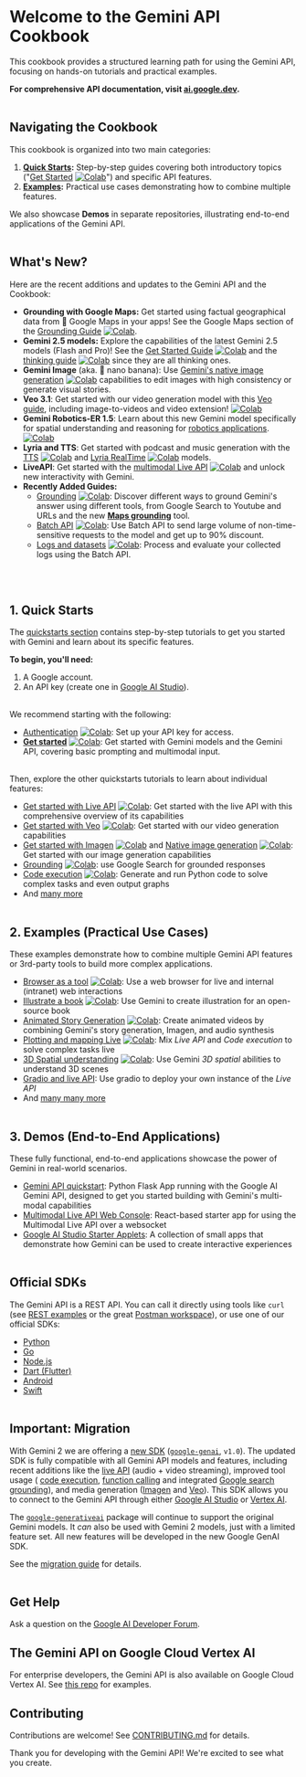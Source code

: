 # Welcome to the Gemini API Cookbook

This cookbook provides a structured learning path for using the Gemini API, focusing on hands-on tutorials and practical examples.

**For comprehensive API documentation, visit [ai.google.dev](https://ai.google.dev/gemini-api/docs).**
<br><br>

## Navigating the Cookbook

This cookbook is organized into two main categories:

1.  **[Quick Starts](https://github.com/google-gemini/cookbook/tree/main/quickstarts/):**  Step-by-step guides covering both introductory topics ("[Get Started](./quickstarts/Get_started.ipynb) [![Colab](https://storage.googleapis.com/generativeai-downloads/images/colab_icon16.png)](https://colab.research.google.com/github/google-gemini/cookbook/blob/main/quickstarts/Get_started.ipynb)") and specific API features.
2.  **[Examples](https://github.com/google-gemini/cookbook/tree/main/examples/):** Practical use cases demonstrating how to combine multiple features.

We also showcase **Demos** in separate repositories, illustrating end-to-end applications of the Gemini API.
<br><br>

## What's New?

Here are the recent additions and updates to the Gemini API and the Cookbook: 

* **Grounding with Google Maps:** Get started using factual geographical data from 📍 Google Maps in your apps! See the Google Maps section of the [Grounding Guide](./quickstarts/Grounding.ipynb) [![Colab](https://storage.googleapis.com/generativeai-downloads/images/colab_icon16.png)](https://colab.research.google.com/github/google-gemini/cookbook/blob/main/quickstarts/Grounding.ipynb).
* **Gemini 2.5 models:** Explore the capabilities of the latest Gemini 2.5 models (Flash and Pro)! See the [Get Started Guide](./quickstarts/Get_started.ipynb) [![Colab](https://storage.googleapis.com/generativeai-downloads/images/colab_icon16.png)](https://colab.research.google.com/github/google-gemini/cookbook/blob/main/quickstarts/Get_started.ipynb) and the [thinking guide](./quickstarts/Get_started_thinking.ipynb) [![Colab](https://storage.googleapis.com/generativeai-downloads/images/colab_icon16.png)](https://colab.research.google.com/github/google-gemini/cookbook/blob/main/quickstarts/Get_started_thinking.ipynb) since they are all thinking ones.
* **Gemini Image** (aka. 🍌 nano banana): Use [Gemini's native image generation](./quickstarts/Image_out.ipynb) [![Colab](https://storage.googleapis.com/generativeai-downloads/images/colab_icon16.png)](https://colab.research.google.com/github/google-gemini/cookbook/blob/main/quickstarts/Image_out.ipynb) capabilities to edit images with high consistency or generate visual stories.
* **Veo 3.1**: Get started with our video generation model with this [Veo guide](./quickstarts/Get_started_Veo.ipynb), including image-to-videos and video extension! [![Colab](https://storage.googleapis.com/generativeai-downloads/images/colab_icon16.png)](https://colab.research.google.com/github/google-gemini/cookbook/blob/main/quickstarts/Get_started_Veo.ipynb)
* **Gemini Robotics-ER 1.5**: Learn about this new Gemini model specifically for spatial understanding and reasoning for [robotics applications](./quickstarts/gemini-robotics-er.ipynb). [![Colab](https://storage.googleapis.com/generativeai-downloads/images/colab_icon16.png)](https://colab.research.google.com/github/google-gemini/cookbook/blob/main/quickstarts/gemini-robotics-er.ipynb)
* **Lyria and TTS**: Get started with podcast and music generation with the [TTS](./quickstarts/Get_started_TTS.ipynb) [![Colab](https://storage.googleapis.com/generativeai-downloads/images/colab_icon16.png)](https://colab.research.google.com/github/google-gemini/cookbook/blob/main/quickstarts/Get_started_TTS.ipynb) and [Lyria RealTime](./quickstarts/Get_started_LyriaRealTime.ipynb) [![Colab](https://storage.googleapis.com/generativeai-downloads/images/colab_icon16.png)](https://colab.research.google.com/github/google-gemini/cookbook/blob/main/quickstarts/Get_started_LyriaRealTime.ipynb) models.
* **LiveAPI**: Get started with the [multimodal Live API](./quickstarts/Get_started_LiveAPI.ipynb) [![Colab](https://storage.googleapis.com/generativeai-downloads/images/colab_icon16.png)](https://colab.research.google.com/github/google-gemini/cookbook/blob/main/quickstarts/Get_started_LiveAPI.ipynb) and unlock new interactivity with Gemini. 
* **Recently Added Guides:**
  * [Grounding](./quickstarts/Grounding.ipynb) [![Colab](https://storage.googleapis.com/generativeai-downloads/images/colab_icon16.png)](https://colab.research.google.com/github/google-gemini/cookbook/blob/main/quickstarts/Grounding.ipynb): Discover different ways to ground Gemini's answer using different tools, from Google Search to Youtube and URLs and the new [**Maps grounding**](https://colab.research.google.com/github/google-gemini/cookbook/blob/main/quickstarts/Grounding.ipynb#maps_grounding) tool. 
  * [Batch API](./quickstarts/Batch_mode.ipynb) [![Colab](https://storage.googleapis.com/generativeai-downloads/images/colab_icon16.png)](https://colab.research.google.com/github/google-gemini/cookbook/blob/main/quickstarts/Batch_mode.ipynb): Use Batch API to send large volume of non-time-sensitive requests to the model and get up to 90% discount. 
  * [Logs and datasets](./examples/Datasets.ipynb) [![Colab](https://storage.googleapis.com/generativeai-downloads/images/colab_icon16.png)](https://colab.research.google.com/github/google-gemini/cookbook/blob/main/examples/Datasets.ipynb): Process and evaluate your collected logs using the Batch API.
  
<br><br>

## 1. Quick Starts

The [quickstarts section](https://github.com/google-gemini/cookbook/tree/main/quickstarts/) contains step-by-step tutorials to get you started with Gemini and learn about its specific features.

**To begin, you'll need:**

1.  A Google account.
2.  An API key (create one in [Google AI Studio](https://aistudio.google.com/app/apikey)).
<br><br>

We recommend starting with the following:

*   [Authentication](./quickstarts/Authentication.ipynb) [![Colab](https://storage.googleapis.com/generativeai-downloads/images/colab_icon16.png)](https://colab.research.google.com/github/google-gemini/cookbook/blob/main/quickstarts/Authentication.ipynb): Set up your API key for access.
*   [**Get started**](./quickstarts/Get_started.ipynb) [![Colab](https://storage.googleapis.com/generativeai-downloads/images/colab_icon16.png)](https://colab.research.google.com/github/google-gemini/cookbook/blob/main/quickstarts/Get_started.ipynb): Get started with Gemini models and the Gemini API, covering basic prompting and multimodal input.
<br><br>

Then, explore the other quickstarts tutorials to learn about individual features:
*  [Get started with Live API](./quickstarts/Get_started_LiveAPI.ipynb) [![Colab](https://storage.googleapis.com/generativeai-downloads/images/colab_icon16.png)](https://colab.research.google.com/github/google-gemini/cookbook/blob/main/quickstarts/Get_started_LiveAPI.ipynb): Get started with the live API with this comprehensive overview of its capabilities
*  [Get started with Veo](./quickstarts/Get_started_Veo.ipynb) [![Colab](https://storage.googleapis.com/generativeai-downloads/images/colab_icon16.png)](https://colab.research.google.com/github/google-gemini/cookbook/blob/main/quickstarts/Get_started_Veo.ipynb): Get started with our video generation capabilities 
*  [Get started with Imagen](./quickstarts/Get_started_imagen.ipynb) [![Colab](https://storage.googleapis.com/generativeai-downloads/images/colab_icon16.png)](https://colab.research.google.com/github/google-gemini/cookbook/blob/main/quickstarts/Get_started_imagen.ipynb) and [Native image generation](./quickstarts/Image_out.ipynb) [![Colab](https://storage.googleapis.com/generativeai-downloads/images/colab_icon16.png)](https://colab.research.google.com/github/google-gemini/cookbook/blob/main/quickstarts/Image_out.ipynb): Get started with our image generation capabilities 
*  [Grounding](./quickstarts/Grounding.ipynb) [![Colab](https://storage.googleapis.com/generativeai-downloads/images/colab_icon16.png)](https://colab.research.google.com/github/google-gemini/cookbook/blob/main/quickstarts/Grounding.ipynb): use Google Search for grounded responses
*  [Code execution](./quickstarts/Code_Execution.ipynb) [![Colab](https://storage.googleapis.com/generativeai-downloads/images/colab_icon16.png)](https://colab.research.google.com/github/google-gemini/cookbook/blob/main/quickstarts/Code_Execution.ipynb): Generate and run Python code to solve complex tasks and even output graphs
*  And [many more](https://github.com/google-gemini/cookbook/tree/main/quickstarts/)
<br><br>

## 2. Examples (Practical Use Cases)

These examples demonstrate how to combine multiple Gemini API features or 3rd-party tools to build more complex applications.
*  [Browser as a tool](./examples/Browser_as_a_tool.ipynb) [![Colab](https://storage.googleapis.com/generativeai-downloads/images/colab_icon16.png)](https://colab.research.google.com/github/google-gemini/cookbook/blob/main/examples/Browser_as_a_tool.ipynb): Use a web browser for live and internal (intranet) web interactions
*  [Illustrate a book](./examples/Book_illustration.ipynb) [![Colab](https://storage.googleapis.com/generativeai-downloads/images/colab_icon16.png)](https://colab.research.google.com/github/google-gemini/cookbook/blob/main/examples/Book_illustration.ipynb): Use Gemini to create illustration for an open-source book
*  [Animated Story Generation](./examples/Animated_Story_Video_Generation_gemini.ipynb) [![Colab](https://storage.googleapis.com/generativeai-downloads/images/colab_icon16.png)](https://colab.research.google.com/github/google-gemini/cookbook/blob/main/examples/Animated_Story_Video_Generation_gemini.ipynb): Create animated videos by combining Gemini's story generation, Imagen, and audio synthesis
*  [Plotting and mapping Live](./examples/LiveAPI_plotting_and_mapping.ipynb) [![Colab](https://storage.googleapis.com/generativeai-downloads/images/colab_icon16.png)](https://colab.research.google.com/github/google-gemini/cookbook/blob/main/examples/LiveAPI_plotting_and_mapping.ipynb): Mix *Live API* and *Code execution* to solve complex tasks live
*  [3D Spatial understanding](./examples/Spatial_understanding_3d.ipynb) [![Colab](https://storage.googleapis.com/generativeai-downloads/images/colab_icon16.png)](https://colab.research.google.com/github/google-gemini/cookbook/blob/main/examples/Spatial_understanding_3d.ipynb): Use Gemini *3D spatial* abilities to understand 3D scenes
*  [Gradio and live API](./examples/gradio_audio.py): Use gradio to deploy your own instance of the *Live API*
*  And [many many more](https://github.com/google-gemini/cookbook/tree/main/examples/)
<br><br>

## 3. Demos (End-to-End Applications)

These fully functional, end-to-end applications showcase the power of Gemini in real-world scenarios. 

*   [Gemini API quickstart](https://github.com/google-gemini/gemini-api-quickstart): Python Flask App running with the Google AI Gemini API, designed to get you started building with Gemini's multi-modal capabilities
*   [Multimodal Live API Web Console](https://github.com/google-gemini/multimodal-live-api-web-console): React-based starter app for using the Multimodal Live API over a websocket
*   [Google AI Studio Starter Applets](https://github.com/google-gemini/starter-applets): A collection of small apps that demonstrate how Gemini can be used to create interactive experiences
<br><br>


## Official SDKs

The Gemini API is a REST API. You can call it directly using tools like `curl` (see [REST examples](https://github.com/google-gemini/cookbook/tree/main/quickstarts/rest/) or the great [Postman workspace](https://www.postman.com/ai-on-postman/google-gemini-apis/overview)), or use one of our official SDKs:
* [Python](https://github.com/googleapis/python-genai)
* [Go](https://github.com/google/generative-ai-go)
* [Node.js](https://github.com/google/generative-ai-js)
* [Dart (Flutter)](https://github.com/google/generative-ai-dart)
* [Android](https://github.com/google/generative-ai-android)
* [Swift](https://github.com/google/generative-ai-swift)
<br><br>


## Important: Migration

With Gemini 2 we are offering a [new SDK](https://github.com/googleapis/python-genai)
(<code>[google-genai](https://pypi.org/project/google-genai/)</code>,
<code>v1.0</code>). The updated SDK is fully compatible with all Gemini API
models and features, including recent additions like the
[live API](https://aistudio.google.com/live) (audio + video streaming),
improved tool usage (
[code execution](https://ai.google.dev/gemini-api/docs/code-execution?lang=python),
[function calling](https://ai.google.dev/gemini-api/docs/function-calling/tutorial?lang=python) and integrated
[Google search grounding](https://ai.google.dev/gemini-api/docs/grounding?lang=python)),
and media generation ([Imagen](https://ai.google.dev/gemini-api/docs/imagen) and [Veo](https://ai.google.dev/gemini-api/docs/video)).
This SDK allows you to connect to the Gemini API through either
[Google AI Studio](https://aistudio.google.com/prompts/new_chat?model=gemini-2.5-flash) or
[Vertex AI](https://cloud.google.com/vertex-ai/generative-ai/docs/gemini-v2).

The <code>[google-generativeai](https://pypi.org/project/google-generativeai)</code>
package will continue to support the original Gemini models.
It <em>can</em> also be used with Gemini 2 models, just with a limited feature
set. All new features will be developed in the new Google GenAI SDK.

See the [migration guide](https://ai.google.dev/gemini-api/docs/migrate) for details.
<br><br>

## Get Help

Ask a question on the [Google AI Developer Forum](https://discuss.ai.google.dev/).

## The Gemini API on Google Cloud Vertex AI

For enterprise developers, the Gemini API is also available on Google Cloud Vertex AI. See [this repo](https://github.com/GoogleCloudPlatform/generative-ai) for examples.

## Contributing

Contributions are welcome! See [CONTRIBUTING.md](CONTRIBUTING.md) for details.

Thank you for developing with the Gemini API! We're excited to see what you create.



